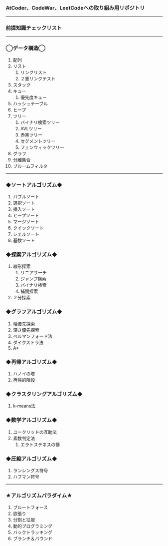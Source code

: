 ### AtCoder、CodeWar、LeetCodeへの取り組み用リポジトリ

---

### 前提知識チェックリスト

---

### ◯データ構造◯
1. 配列
2. リスト
   1. リンクリスト
   2. ２重リンクテスト
3. スタック
4. キュー
   1. 優先度キュー
5. ハッシュテーブル
6. ヒープ
7. ツリー
   1. バイナリ検索ツリー
   2. AVLツリー
   3. 赤黒ツリー
   4. セグメントツリー
   5. フェンウィックツリー
8. グラフ
9. 分離集合
10. ブルームフィルタ

---

### ◆ソートアルゴリズム◆
1. バブルソート
2. 選択ソート
3. 挿入ソート
4. ヒープソート
5. マージソート
6. クイックソート
7. シェルソート
8. 基数ソート

### ◆探索アルゴリズム◆
1. 線形探索
   1. リニアサーチ
   2. ジャンプ検索
   3. バイナリ検索
   4. 補間探索
2. ２分探索

### ◆グラフアルゴリズム◆
1. 幅優先探索
2. 深さ優先探索
3. ベルマンフォード法
4. ダイクストラ法
5. A*

### ◆再帰アルゴリズム◆
1. ハノイの塔
2. 再帰的階段

### ◆クラスタリングアルゴリズム◆
1. k-means法

### ◆数学アルゴリズム◆
1. ユークリッドの互助法
2. 素数判定法
   1. エラトステネスの篩

### ◆圧縮アルゴリズム◆
1. ランレングス符号
2. ハフマン符号

---

### ★アルゴリズムパラダイム★
1. ブルートフォース
2. 欲張り
3. 分割と征服
4. 動的プログラミング
5. バックトラッキング
6. ブランチ＆バウンド

